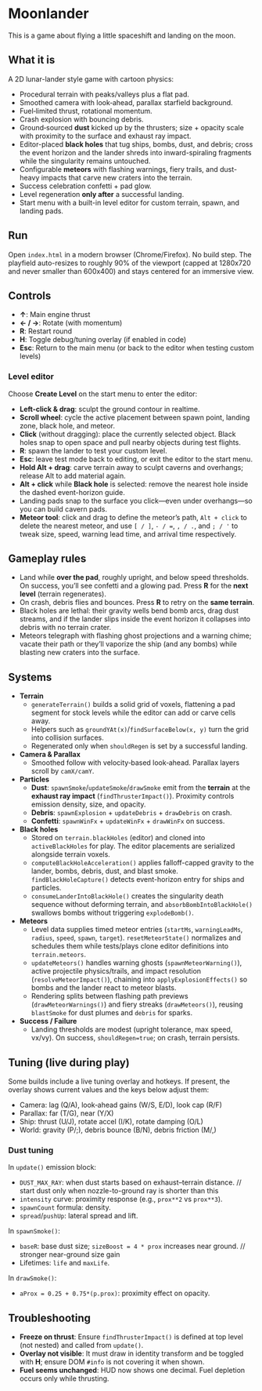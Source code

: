 # Moonlander

This is a game about flying a little spaceshift and landing on the moon.

## What it is
A 2D lunar-lander style game with cartoon physics:
- Procedural terrain with peaks/valleys plus a flat pad.
- Smoothed camera with look‑ahead, parallax starfield background.
- Fuel‑limited thrust, rotational momentum.
- Crash explosion with bouncing debris.
- Ground‑sourced **dust** kicked up by the thrusters; size + opacity scale with proximity to the surface and exhaust ray impact.
- Editor-placed **black holes** that tug ships, bombs, dust, and debris; cross the event horizon and the lander shreds into inward-spiraling fragments while the singularity remains untouched.
- Configurable **meteors** with flashing warnings, fiery trails, and dust-heavy impacts that carve new craters into the terrain.
- Success celebration confetti + pad glow.
- Level regeneration **only after** a successful landing.
- Start menu with a built-in level editor for custom terrain, spawn, and landing pads.

## Run
Open `index.html` in a modern browser (Chrome/Firefox). No build step.
The playfield auto-resizes to roughly 90% of the viewport (capped at 1280x720 and never smaller than 600x400) and stays centered for an immersive view.

## Controls
- **↑**: Main engine thrust
- **← / →**: Rotate (with momentum)
- **R**: Restart round
- **H**: Toggle debug/tuning overlay (if enabled in code)
- **Esc**: Return to the main menu (or back to the editor when testing custom levels)

### Level editor
Choose **Create Level** on the start menu to enter the editor:
- **Left-click & drag**: sculpt the ground contour in realtime.
- **Scroll wheel**: cycle the active placement between spawn point, landing zone, black hole, and meteor.
- **Click** (without dragging): place the currently selected object. Black holes snap to open space and pull nearby objects during test flights.
- **R**: spawn the lander to test your custom level.
- **Esc**: leave test mode back to editing, or exit the editor to the start menu.
- **Hold Alt + drag**: carve terrain away to sculpt caverns and overhangs; release Alt to add material again.
- **Alt + click** while **Black hole** is selected: remove the nearest hole inside the dashed event-horizon guide.
- Landing pads snap to the surface you click—even under overhangs—so you can build cavern pads.
- **Meteor tool**: click and drag to define the meteor’s path, `Alt + click` to delete the nearest meteor, and use `[ / ]`, `- / =`, `, / .`, and `; / '` to tweak size, speed, warning lead time, and arrival time respectively.

## Gameplay rules
- Land while **over the pad**, roughly upright, and below speed thresholds. On success, you’ll see confetti and a glowing pad. Press **R** for the **next level** (terrain regenerates).
- On crash, debris flies and bounces. Press **R** to retry on the **same terrain**.
- Black holes are lethal: their gravity wells bend bomb arcs, drag dust streams, and if the lander slips inside the event horizon it collapses into debris with no terrain crater.
- Meteors telegraph with flashing ghost projections and a warning chime; vacate their path or they’ll vaporize the ship (and any bombs) while blasting new craters into the surface.

## Systems
- **Terrain**
  - `generateTerrain()` builds a solid grid of voxels, flattening a pad segment for stock levels while the editor can add or carve cells away.
  - Helpers such as `groundYAt(x)`/`findSurfaceBelow(x, y)` turn the grid into collision surfaces.
  - Regenerated only when `shouldRegen` is set by a successful landing.
- **Camera & Parallax**
  - Smoothed follow with velocity‑based look‑ahead. Parallax layers scroll by `camX/camY`.
- **Particles**
  - **Dust**: `spawnSmoke`/`updateSmoke`/`drawSmoke` emit from the **terrain** at the **exhaust ray impact** (`findThrusterImpact()`). Proximity controls emission density, size, and opacity.
  - **Debris**: `spawnExplosion` + `updateDebris` + `drawDebris` on crash.
  - **Confetti**: `spawnWinFx` + `updateWinFx` + `drawWinFx` on success.
- **Black holes**
  - Stored on `terrain.blackHoles` (editor) and cloned into `activeBlackHoles` for play. The editor placements are serialized alongside terrain voxels.
  - `computeBlackHoleAcceleration()` applies falloff-capped gravity to the lander, bombs, debris, dust, and blast smoke. `findBlackHoleCapture()` detects event-horizon entry for ships and particles.
  - `consumeLanderIntoBlackHole()` creates the singularity death sequence without deforming terrain, and `absorbBombIntoBlackHole()` swallows bombs without triggering `explodeBomb()`.
- **Meteors**
  - Level data supplies timed meteor entries (`startMs`, `warningLeadMs`, `radius`, `speed`, `spawn`, `target`). `resetMeteorState()` normalizes and schedules them while tests/plays clone editor definitions into `terrain.meteors`.
  - `updateMeteors()` handles warning ghosts (`spawnMeteorWarning()`), active projectile physics/trails, and impact resolution (`resolveMeteorImpact()`), chaining into `applyExplosionEffects()` so bombs and the lander react to meteor blasts.
  - Rendering splits between flashing path previews (`drawMeteorWarnings()`) and fiery streaks (`drawMeteors()`), reusing `blastSmoke` for dust plumes and `debris` for sparks.
- **Success / Failure**
  - Landing thresholds are modest (upright tolerance, max speed, vx/vy). On success, `shouldRegen=true`; on crash, terrain persists.

## Tuning (live during play)
Some builds include a live tuning overlay and hotkeys. If present, the overlay shows current values and the keys below adjust them:
- Camera: lag (Q/A), look‑ahead gains (W/S, E/D), look cap (R/F)
- Parallax: far (T/G), near (Y/X)
- Ship: thrust (U/J), rotate accel (I/K), rotate damping (O/L)
- World: gravity (P/;), debris bounce (B/N), debris friction (M/,)

### Dust tuning
In `update()` emission block:
- `DUST_MAX_RAY`: when dust starts based on exhaust–terrain distance. // start dust only when nozzle-to-ground ray is shorter than this
- `intensity` curve: proximity response (e.g., `prox**2` vs `prox**3`).
- `spawnCount` formula: density.
- `spread`/`pushUp`: lateral spread and lift.

In `spawnSmoke()`:
- `baseR`: base dust size; `sizeBoost = 4 * prox` increases near ground. // stronger near-ground size gain
- Lifetimes: `life` and `maxLife`.

In `drawSmoke()`:
- `aProx = 0.25 + 0.75*(p.prox)`: proximity effect on opacity.

## Troubleshooting
- **Freeze on thrust**: Ensure `findThrusterImpact()` is defined at top level (not nested) and called from `update()`.
- **Overlay not visible**: It must draw in identity transform and be toggled with **H**; ensure DOM `#info` is not covering it when shown.
- **Fuel seems unchanged**: HUD now shows one decimal. Fuel depletion occurs only while thrusting.
